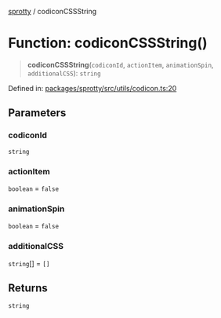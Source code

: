 
[sprotty](../globals) / codiconCSSString

# Function: codiconCSSString()

> **codiconCSSString**(`codiconId`, `actionItem`, `animationSpin`, `additionalCSS`): `string`

Defined in: [packages/sprotty/src/utils/codicon.ts:20](https://github.com/eclipse-sprotty/sprotty/blob/f9b2433481cc27a1ac0c92d525a92039ae7f6c76/packages/sprotty/src/utils/codicon.ts#L20)

## Parameters

### codiconId

`string`

### actionItem

`boolean` = `false`

### animationSpin

`boolean` = `false`

### additionalCSS

`string`[] = `[]`

## Returns

`string`
